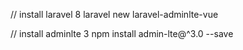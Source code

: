 // install laravel 8
laravel new laravel-adminlte-vue

// install adminlte 3
npm install admin-lte@^3.0 --save
